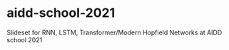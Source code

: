 # aidd-school-2021
Slideset for RNN, LSTM, Transformer/Modern Hopfield Networks at AIDD school 2021
